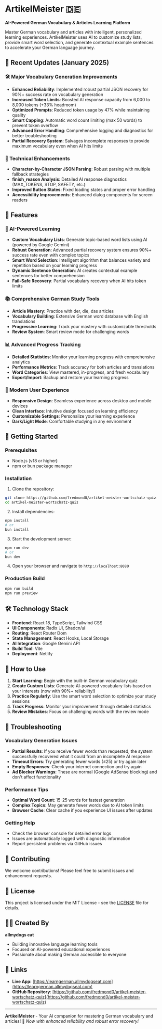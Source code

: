 # ArtikelMeister 🇩🇪

**AI-Powered German Vocabulary & Articles Learning Platform**

Master German vocabulary and articles with intelligent, personalized learning experiences. ArtikelMeister uses AI to customize study lists, provide smart word selection, and generate contextual example sentences to accelerate your German language journey.

## 🚀 Recent Updates (January 2025)

### 🛠 Major Vocabulary Generation Improvements
- **Enhanced Reliability**: Implemented robust partial JSON recovery for 90%+ success rate on vocabulary generation
- **Increased Token Limits**: Boosted AI response capacity from 6,000 to 8,000 tokens (+33% headroom)
- **Optimized Prompts**: Reduced token usage by 47% while maintaining quality
- **Smart Capping**: Automatic word count limiting (max 50 words) to prevent token overflow
- **Advanced Error Handling**: Comprehensive logging and diagnostics for better troubleshooting
- **Partial Recovery System**: Salvages incomplete responses to provide maximum vocabulary even when AI hits limits

### 🔧 Technical Enhancements
- **Character-by-Character JSON Parsing**: Robust parsing with multiple fallback strategies
- **finish_reason Analysis**: Detailed AI response diagnostics (MAX_TOKENS, STOP, SAFETY, etc.)
- **Improved Button States**: Fixed loading states and proper error handling
- **Accessibility Improvements**: Enhanced dialog components for screen readers

## 🌟 Features

### 🧠 AI-Powered Learning
- **Custom Vocabulary Lists**: Generate topic-based word lists using AI (powered by Google Gemini)
- **Robust Generation**: Advanced partial recovery system ensures 90%+ success rate even with complex topics
- **Smart Word Selection**: Intelligent algorithm that balances variety and repetition based on your learning progress
- **Dynamic Sentence Generation**: AI creates contextual example sentences for better comprehension
- **Fail-Safe Recovery**: Partial vocabulary recovery when AI hits token limits

### 📚 Comprehensive German Study Tools
- **Article Mastery**: Practice with der, die, das articles
- **Vocabulary Building**: Extensive German word database with English translations
- **Progressive Learning**: Track your mastery with customizable thresholds
- **Review System**: Smart review mode for challenging words

### 📊 Advanced Progress Tracking
- **Detailed Statistics**: Monitor your learning progress with comprehensive analytics
- **Performance Metrics**: Track accuracy for both articles and translations
- **Word Categories**: View mastered, in-progress, and fresh vocabulary
- **Export/Import**: Backup and restore your learning progress

### 🎨 Modern User Experience
- **Responsive Design**: Seamless experience across desktop and mobile devices
- **Clean Interface**: Intuitive design focused on learning efficiency
- **Customizable Settings**: Personalize your learning experience
- **Dark/Light Mode**: Comfortable studying in any environment

## 🚀 Getting Started

### Prerequisites
- Node.js (v18 or higher)
- npm or bun package manager

### Installation

1. Clone the repository:
```bash
git clone https://github.com/fredmond0/artikel-meister-wortschatz-quiz.git
cd artikel-meister-wortschatz-quiz
```

2. Install dependencies:
```bash
npm install
# or
bun install
```

3. Start the development server:
```bash
npm run dev
# or
bun dev
```

4. Open your browser and navigate to `http://localhost:8080`

### Production Build

```bash
npm run build
npm run preview
```

## 🛠 Technology Stack

- **Frontend**: React 18, TypeScript, Tailwind CSS
- **UI Components**: Radix UI, Shadcn/ui
- **Routing**: React Router Dom
- **State Management**: React Hooks, Local Storage
- **AI Integration**: Google Gemini API
- **Build Tool**: Vite
- **Deployment**: Netlify

## 📖 How to Use

1. **Start Learning**: Begin with the built-in German vocabulary quiz
2. **Create Custom Lists**: Generate AI-powered vocabulary lists based on your interests (now with 90%+ reliability!)
3. **Practice Regularly**: Use the smart word selection to optimize your study sessions
4. **Track Progress**: Monitor your improvement through detailed statistics
5. **Review Mistakes**: Focus on challenging words with the review mode

## 🔧 Troubleshooting

### Vocabulary Generation Issues
- **Partial Results**: If you receive fewer words than requested, the system successfully recovered what it could from an incomplete AI response
- **Timeout Errors**: Try generating fewer words (≤25) or try again later
- **Empty Responses**: Check your internet connection and try again
- **Ad Blocker Warnings**: These are normal (Google AdSense blocking) and don't affect functionality

### Performance Tips
- **Optimal Word Count**: 15-25 words for fastest generation
- **Complex Topics**: May generate fewer words due to AI token limits
- **Browser Cache**: Clear cache if you experience UI issues after updates

### Getting Help
- Check the browser console for detailed error logs
- Issues are automatically logged with diagnostic information
- Report persistent problems via GitHub issues

## 🤝 Contributing

We welcome contributions! Please feel free to submit issues and enhancement requests.

## 📄 License

This project is licensed under the MIT License - see the [LICENSE](LICENSE) file for details.

## 👨‍💻 Created By

**allmydogs eat**
- Building innovative language learning tools
- Focused on AI-powered educational experiences
- Passionate about making German accessible to everyone

## 🔗 Links

- **Live App**: [https://learngerman.allmydogseat.com](https://learngerman.allmydogseat.com)
- **GitHub Repository**: [https://github.com/fredmond0/artikel-meister-wortschatz-quiz](https://github.com/fredmond0/artikel-meister-wortschatz-quiz)

---

**ArtikelMeister** - Your AI companion for mastering German vocabulary and articles! 🎯
*Now with enhanced reliability and robust error recovery!*
